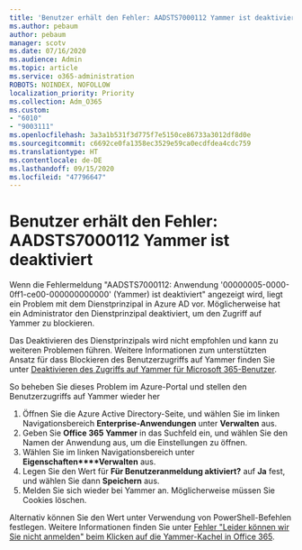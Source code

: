 ```yaml
---
title: 'Benutzer erhält den Fehler: AADSTS7000112 Yammer ist deaktiviert'
ms.author: pebaum
author: pebaum
manager: scotv
ms.date: 07/16/2020
ms.audience: Admin
ms.topic: article
ms.service: o365-administration
ROBOTS: NOINDEX, NOFOLLOW
localization_priority: Priority
ms.collection: Adm_O365
ms.custom:
- "6010"
- "9003111"
ms.openlocfilehash: 3a3a1b531f3d775f7e5150ce86733a3012df8d0e
ms.sourcegitcommit: c6692ce0fa1358ec3529e59ca0ecdfdea4cdc759
ms.translationtype: HT
ms.contentlocale: de-DE
ms.lasthandoff: 09/15/2020
ms.locfileid: "47796647"
---
```

# <a name="user-receives-error-aadsts7000112-yammer-is-disabled"></a>Benutzer erhält den Fehler: AADSTS7000112 Yammer ist deaktiviert

Wenn die Fehlermeldung "AADSTS7000112: Anwendung '00000005-0000-0ff1-ce00-000000000000' (Yammer) ist deaktiviert" angezeigt wird, liegt ein Problem mit dem Dienstprinzipal in Azure AD vor. Möglicherweise hat ein Administrator den Dienstprinzipal deaktiviert, um den Zugriff auf Yammer zu blockieren.

Das Deaktivieren des Dienstprinzipals wird nicht empfohlen und kann zu weiteren Problemen führen. Weitere Informationen zum unterstützten Ansatz für dass Blockieren des Benutzerzugriffs auf Yammer finden Sie unter [Deaktivieren des Zugriffs auf Yammer für Microsoft 365-Benutzer](https://docs.microsoft.com/yammer/manage-yammer-users/turn-off-user-access).  

So beheben Sie dieses Problem im Azure-Portal und stellen den Benutzerzugriffs auf Yammer wieder her

1.  Öffnen Sie die Azure Active Directory-Seite, und wählen Sie im linken Navigationsbereich **Enterprise-Anwendungen** unter **Verwalten** aus.
3.  Geben Sie **Office 365 Yammer** in das Suchfeld ein, und wählen Sie den Namen der Anwendung aus, um die Einstellungen zu öffnen.
4.  Wählen Sie im linken Navigationsbereich unter **Eigenschaften****Verwalten** aus.
5.  Legen Sie den Wert für **Für Benutzeranmeldung aktiviert?** auf **Ja** fest, und wählen Sie dann **Speichern** aus.
6.  Melden Sie sich wieder bei Yammer an. Möglicherweise müssen Sie Cookies löschen.

Alternativ können Sie den Wert unter Verwendung von PowerShell-Befehlen festlegen. Weitere Informationen finden Sie unter [Fehler "Leider können wir Sie nicht anmelden" beim Klicken auf die Yammer-Kachel in Office 365](https://docs.microsoft.com/yammer/troubleshoot-problems/error-when-click-the-yammer-tile-in-office-365). 